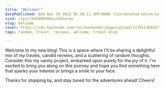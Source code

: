 ```yaml
---
title: "Welcome!"
datePublished: Wed Nov 29 2023 05:50:11 GMT+0000 (Coordinated Universal Time)
cuid: clpjclbkh000409ju3n9ierqs
slug: welcome
cover: https://cdn.hashnode.com/res/hashnode/image/upload/v1701236944735/201ac7d1-49f9-4f32-b074-b8b922ea7693.jpeg
tags: random, travel, reviews, welcome, travel-blog

---
```


Welcome to my new blog! This is a space where I'll be sharing a delightful mix of my travels, candid reviews, and a scattering of random thoughts. Consider this my vanity project, embarked upon purely for the joy of it. I'm excited to bring you along on this journey and hope you find something here that sparks your interest or brings a smile to your face.

Thanks for stopping by, and stay tuned for the adventures ahead! Cheers!